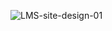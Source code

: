![LMS-site-design-01](https://socialify.git.ci/jonycmtt/LMS-site-design-01/image?font=Source%20Code%20Pro&forks=1&language=1&name=1&owner=1&pattern=Solid&pulls=1&stargazers=1&theme=Dark)
